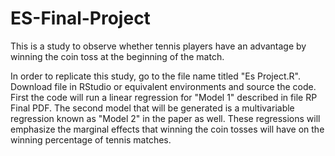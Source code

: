 # ES-Final-Project
This is a study to observe whether tennis players have an advantage by winning the coin toss at the beginning of the match. 

In order to replicate this study, go to the file name titled "Es Project.R". Download file in RStudio or equivalent environments and source the code. First the code will run a linear regression for "Model 1" described in file RP Final PDF. The second model that will be generated is a multivariable regression known as "Model 2" in the paper as well. These regressions will emphasize the marginal effects that winning the coin tosses will have on the winning percentage of tennis matches. 
